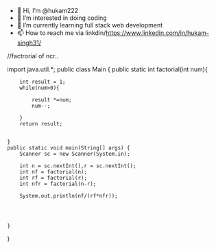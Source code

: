 - 👋 Hi, I’m @hukam222
- 👀 I’m interested in doing coding
- 🌱 I’m currently learning full stack web development
- 📫 How to reach me via linkdin/https://www.linkedin.com/in/hukam-singh31/

<!---
hukum222/hukum222 is a ✨ special ✨ repository because its `README.md` (this file) appears on your GitHub profile.
You can click the Preview link to take a look at your changes.
--->





//factrorial of ncr..


import java.util.*;
public class Main
{ 
    public static int factorial(int num){
        
        int result = 1;
        while(num>0){
            
            result *=num;
            num--;
            
        }
        return result;
        
        
    }
	public static void main(String[] args) {
	    Scanner sc = new Scanner(System.in);
	    
	    int n = sc.nextInt(),r = sc.nextInt();
	    int nf = factorial(n);
	    int rf = factorial(r);
	    int nfr = factorial(n-r);
	    
	    System.out.println(nf/(rf*nfr));
	    
		
		
		
	}
}

